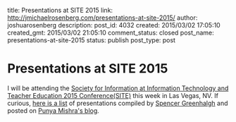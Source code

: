 title: Presentations at SITE 2015
link: http://jmichaelrosenberg.com/presentations-at-site-2015/
author: joshuarosenberg
description: 
post_id: 4032
created: 2015/03/02 17:05:10
created_gmt: 2015/03/02 21:05:10
comment_status: closed
post_name: presentations-at-site-2015
status: publish
post_type: post

# Presentations at SITE 2015

I will be attending the [Society for Information at Information Technology and Teacher Education 2015 Conference(SITE)](http://site.aace.org/conf/) this week in Las Vegas, NV. If curious, [here is a list](http://punya.educ.msu.edu/2015/02/22/epet-at-site-2015/) of presentations compiled by [Spencer Greenhalgh](http://www.spencergreenhalgh.com/) and posted on [Punya Mishra's blog](http://punya.educ.msu.edu/2015/02/22/epet-at-site-2015/).